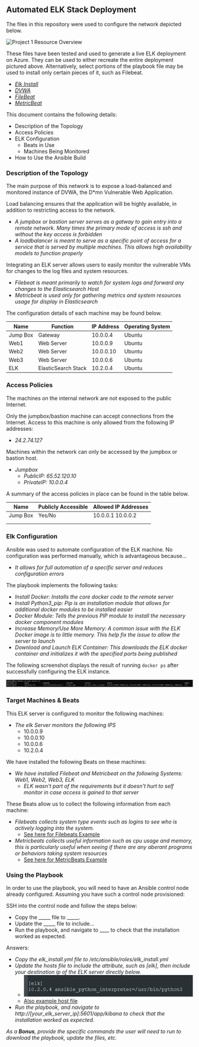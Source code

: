 ## Automated ELK Stack Deployment

The files in this repository were used to configure the network depicted below.

![Project 1 Resource Overview](Images/AzureNetwork.png)

These files have been tested and used to generate a live ELK deployment on Azure. They can be used to either recreate the entire deployment pictured above. Alternatively, select portions of the playbook file may be used to install only certain pieces of it, such as Filebeat.

  - _[Elk Install](Ansible/elk_install.yml)_
  - _[DVWA](Ansible/dvwa_playbook.yml)_
  - _[FileBeat](Ansible/filebeat_playbook.yml)_
  - _[MetricBeat](Ansible/metric_playbook.yml)_

This document contains the following details:
- Description of the Topology
- Access Policies
- ELK Configuration
  - Beats in Use
  - Machines Being Monitored
- How to Use the Ansible Build


### Description of the Topology

The main purpose of this network is to expose a load-balanced and monitored instance of DVWA, the D*mn Vulnerable Web Application.

Load balancing ensures that the application will be highly available, in addition to restricting access to the network.
- _A jumpbox or bastion server serves as a gatway to gain entry into a remote network. Many times the primary mode of access is ssh and without the key access is forbidden_
- _A loadbalancer is meant to serve as a specific point of access for a service that is served by multiple machines.  This allows high availability models to function properly_

Integrating an ELK server allows users to easily monitor the vulnerable VMs for changes to the log files and system resources.
- _Filebeat is meant primarily to watch for system logs and forward any changes to the Elasticsearch Host_
- _Metricbeat is used only for gathering metrics and system resources usage for display in Elasticsearch_

The configuration details of each machine may be found below.

| Name     | Function            | IP Address | Operating System |
|----------|---------------------|------------|------------------|
| Jump Box | Gateway             | 10.0.0.4   | Ubuntu           |
| Web1     | Web Server          | 10.0.0.9   | Ubuntu           |
| Web2     | Web Server          | 10.0.0.10  | Ubuntu           |
| Web3     | Web Server          | 10.0.0.6   | Ubuntu           |
| ELK      | ElasticSearch Stack | 10.2.0.4   | Ubuntu           |

### Access Policies

The machines on the internal network are not exposed to the public Internet.

Only the jumpbox/bastion machine can accept connections from the Internet. Access to this machine is only allowed from the following IP addresses:
- _24.2.74.127_

Machines within the network can only be accessed by the jumpbox or bastion host.
- _Jumpbox_
  - _PublicIP: 65.52.120.10_
  - _PrivateIP: 10.0.0.4_

A summary of the access policies in place can be found in the table below.

| Name     | Publicly Accessible | Allowed IP Addresses |
|----------|---------------------|----------------------|
| Jump Box | Yes/No              | 10.0.0.1 10.0.0.2    |
|          |                     |                      |
|          |                     |                      |

### Elk Configuration

Ansible was used to automate configuration of the ELK machine. No configuration was performed manually, which is advantageous because...
- _It allows for full automation of a specific server and reduces configuration errors_

The playbook implements the following tasks:
- _Install Docker: Installs the core docker code to the remote server_
- _Install Python3_pip: Pip is an installation module that allows for additional docker modules to be installed easier_
- _Docker Module: Tells the previous PIP module to install the necessary docker component modules_
- _Increase Memory/Use More Memory: A common issue with the ELK Docker image is to little memory.  This help fix the issue to allow the server to launch_
- _Download and Launch ELK Container: This downloads the ELK docker container and initializes it with the specified ports being published_

The following screenshot displays the result of running `docker ps` after successfully configuring the ELK instance.

![ELK Docker PS](Images/elkdockerps.png)

### Target Machines & Beats
This ELK server is configured to monitor the following machines:
- _The elk Server monitors the following IPS_
  - 10.0.0.9
  - 10.0.0.10
  - 10.0.0.6
  - 10.2.0.4

We have installed the following Beats on these machines:
- _We have installed Filebeat and Metricbeat on the following Systems: Web1, Web2, Web3, ELK_
  - _ELK wasn't part of the requirements but it doesn't hurt to self monitor in case access is gained to that server_

These Beats allow us to collect the following information from each machine:
- _Filebeats collects system type events such as logins to see who is actively logging into the system._
  - [See here for Filebeats Example](Images/filebeats_logs.png)
- _Metricbeats collects useful information such as cpu usage and memory, this is particularly useful when seeing if there are any aberant programs or behaviors taking system resources_
  - [See here for MetricBeats Example](Images/metricbeats_example.png)

### Using the Playbook
In order to use the playbook, you will need to have an Ansible control node already configured. Assuming you have such a control node provisioned:

SSH into the control node and follow the steps below:
- Copy the _____ file to _____.
- Update the _____ file to include...
- Run the playbook, and navigate to ____ to check that the installation worked as expected.

Answers:
- _Copy the elk_install.yml file to /etc/ansible/roles/elk_install.yml_
- _Update the hosts file to include the attribute, such as [elk], then include your destination ip of the ELK server directly below._
  - ![See example](Images/ansible_host_example.png)
  - [Also example host file](Ansible/hosts.txt)
- _Run the playbook, and navigate to http://[your_elk_server_ip]:5601/app/kibana to check that the installation worked as expected._

_As a **Bonus**, provide the specific commands the user will need to run to download the playbook, update the files, etc._
